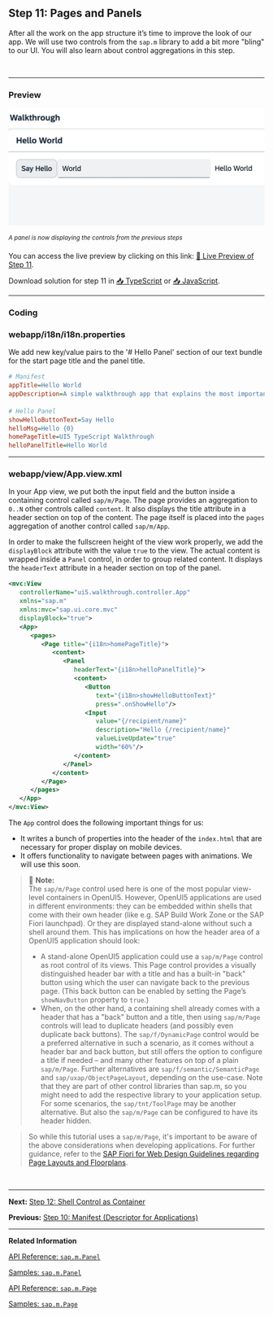 ## Step 11: Pages and Panels

After all the work on the app structure it’s time to improve the look of our app. We will use two controls from the `sap.m` library to add a bit more "bling" to our UI. You will also learn about control aggregations in this step.

&nbsp;

***

### Preview

![](assets/loio97feb5417c89462ead5b4259f3ecfd47_LowRes.png "A panel is now displaying the controls from the previous steps")  

<sup>*A panel is now displaying the controls from the previous steps*</sup>

You can access the live preview by clicking on this link: [🔗 Live Preview of Step 11](https://sap-samples.github.io/ui5-typescript-walkthrough/build/11/index-cdn.html).

Download solution for step 11 in [📥 TypeScript](https://sap-samples.github.io/ui5-typescript-walkthrough/ui5-typescript-walkthrough-step-11.zip) or [📥 JavaScript](https://sap-samples.github.io/ui5-typescript-walkthrough/ui5-typescript-walkthrough-step-11-js.zip).
***

### Coding

### webapp/i18n/i18n.properties

We add new key/value pairs to the '# Hello Panel' section of our text bundle for the start page title and the panel title.

```ini
# Manifest
appTitle=Hello World
appDescription=A simple walkthrough app that explains the most important concepts of OpenUI5

# Hello Panel
showHelloButtonText=Say Hello
helloMsg=Hello {0}
homePageTitle=UI5 TypeScript Walkthrough
helloPanelTitle=Hello World
```
***

### webapp/view/App.view.xml

In your App view, we put both the input field and the button inside a containing control called `sap/m/Page`. The page provides an aggregation to `0..N` other controls called `content`. It also displays the title attribute in a header section on top of the content. The page itself is placed into the `pages` aggregation of another control called `sap/m/App`.

In order to make the fullscreen height of the view work properly, we add the `displayBlock` attribute with the value `true` to the view. The actual content is wrapped inside a `Panel` control, in order to group related content. It displays the `headerText` attribute in a header section on top of the panel.

```xml
<mvc:View
   controllerName="ui5.walkthrough.controller.App"
   xmlns="sap.m"
   xmlns:mvc="sap.ui.core.mvc"
   displayBlock="true">
   <App>
      <pages>
         <Page title="{i18n>homePageTitle}">
            <content>
               <Panel
                  headerText="{i18n>helloPanelTitle}">
                  <content>
                     <Button
                        text="{i18n>showHelloButtonText}"
                        press=".onShowHello"/>
                     <Input
                        value="{/recipient/name}"
                        description="Hello {/recipient/name}"
                        valueLiveUpdate="true"
                        width="60%"/>
                  </content>
               </Panel>
            </content>
         </Page>
      </pages>
   </App>
</mvc:View>

```

The `App` control does the following important things for us:
-   It writes a bunch of properties into the header of the `index.html` that are necessary for proper display on mobile devices.
-   It offers functionality to navigate between pages with animations. We will use this soon.

> 📝 **Note:** <br>
> The `sap/m/Page` control used here is one of the most popular view-level containers in OpenUI5. However, OpenUI5 applications are used in different environments: they can be embedded within shells that come with their own header (like e.g. SAP Build Work Zone or the SAP Fiori launchpad). Or they are displayed stand-alone without such a shell around them. This has implications on how the header area of a OpenUI5 application should look:
> - A stand-alone OpenUI5 application could use a `sap/m/Page` control as root control of its views. This Page control provides a visually distinguished header bar with a title and has a built-in "back" button using which the user can navigate back to the previous page. (This back button can be enabled by setting the Page’s `showNavButton` property to `true`.)
> - When, on the other hand, a containing shell already comes with a header that has a "back" button and a title, then using `sap/m/Page` controls will lead to duplicate headers (and possibly even duplicate back buttons). The `sap/f/DynamicPage` control would be a preferred alternative in such a scenario, as it comes without a header bar and back button, but still offers the option to configure a title if needed – and many other features on top of a plain `sap/m/Page`. Further alternatives are `sap/f/semantic/SemanticPage` and `sap/uxap/ObjectPageLayout`, depending on the use-case. Note that they are part of other control libraries than sap.m, so you might need to add the respective library to your application setup. For some scenarios, the `sap/tnt/ToolPage` may be another alternative. But also the `sap/m/Page` can be configured to have its header hidden.

> So while this tutorial uses a `sap/m/Page`, it's important to be aware of the above considerations when developing applications. For further guidance, refer to the [SAP Fiori for Web Design Guidelines regarding Page Layouts and Floorplans](https://experience.sap.com/fiori-design-web/floorplan-overview/).  


&nbsp;

***

**Next:** [Step 12: Shell Control as Container](../12/README.md "Now we use a shell control as container for our app and use it as our new root element. The shell takes care of visual adaptation of the application to the device’s screen size by introducing a so-called letterbox on desktop screens.")

**Previous:** [Step 10: Manifest (Descriptor for Applications)](../10/README.md "All application-specific configuration settings will now further be put into the manifest. This clearly separates the application coding from the configuration settings and makes our app even more flexible.")

***

**Related Information**  

[API Reference: `sap.m.Panel`](https://sdk.openui5.org/api/sap.m.Panel)

[Samples: `sap.m.Panel` ](https://sdk.openui5.org/entity/sap.m.Panel)

[API Reference: `sap.m.Page`](https://sdk.openui5.org/api/sap.m.Page)

[Samples: `sap.m.Page` ](https://sdk.openui5.org/entity/sap.m.Page)
